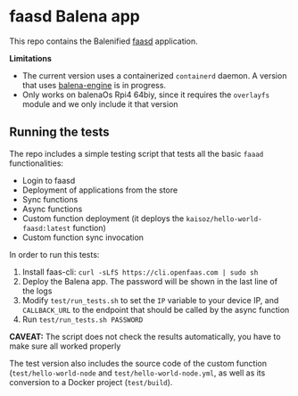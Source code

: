 # faasd Balena app

This repo contains the Balenified [faasd](https://github.com/openfaas/faasd) application. 


**Limitations**

* The current version uses a containerized `containerd` daemon. A version that uses [balena-engine](https://github.com/balena-os/balena-engine) is in progress.
* Only works on balenaOs Rpi4 64biy, since it requires the `overlayfs` module and we only include it that version


## Running the tests

The repo includes a simple testing script that tests all the basic `faaad` functionalities:

* Login to faasd
* Deployment of applications from the store
* Sync functions
* Async functions
* Custom function deployment (it deploys the `kaisoz/hello-world-faasd:latest` function)
* Custom function sync invocation

In order to run this tests:

1. Install faas-cli: `curl -sLfS https://cli.openfaas.com | sudo sh`
2. Deploy the Balena app. The password will be shown in the last line of the logs
3. Modify `test/run_tests.sh` to set the `IP` variable to your device IP, and `CALLBACK_URL` to the endpoint that should be called by the async function
4. Run `test/run_tests.sh PASSWORD`

**CAVEAT:** The script does not check the results automatically, you have to make sure all worked properly

The test version also includes the source code of the custom function (`test/hello-world-node` and `test/hello-world-node.yml`, as well as its conversion to a Docker project (`test/build`).
